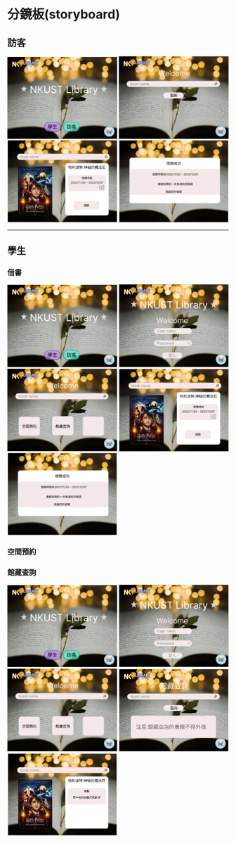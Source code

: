 # 分鏡板(storyboard)

## 訪客
<img src="/img/初始畫面.png" width="250"/>  <img src="/img/訪客查詢.png" width="250"/>  <img src="/img/書籍借閱.png" width="250"/>  <img src="/img/借閱成功.png" width="250"/>

---
## 學生

### 借書
<img src="/img/初始畫面.png" width="250"/>  <img src="/img/login.png" width="250"/>  <img src="/img/學生登入介面.png" width="250"/>  <img src="/img/書籍借閱.png" width="250"/>  <img src="/img/借閱成功.png" width="250"/>
### 空間預約
### 館藏查詢
<img src="/img/初始畫面.png" width="250"/>  <img src="/img/login.png" width="250"/>  <img src="/img/學生登入介面.png" width="250"/>  <img src="/img/館藏查詢.png" width="250"/>  <img src="/img/館藏2.png" width="250"/>
